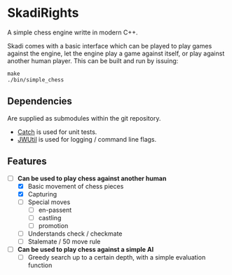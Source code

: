 # SkadiRights
A simple chess engine writte in modern C++.

Skadi comes with a basic interface which can be played to play games against the engine, let the engine play a game against itself, or play against another human player. This can be built and run by issuing:
```
make
./bin/simple_chess
```

## Dependencies

Are supplied as submodules within the git repository.

- [Catch](https://github.com/philsquared/Catch) is used for unit tests.
- [JWUtil](https://github.com/jwbuurlage/JWUtil) is used for logging / command line flags.

## Features

- [ ] **Can be used to play chess against another human**
  - [x] Basic movement of chess pieces
  - [x] Capturing
  - [ ] Special moves
    - [ ] en-passent
    - [ ] castling
    - [ ] promotion
  - [ ] Understands check / checkmate
  - [ ] Stalemate / 50 move rule
- [ ] **Can be used to play chess against a simple AI**
  - [ ] Greedy search up to a certain depth, with a simple evaluation function
